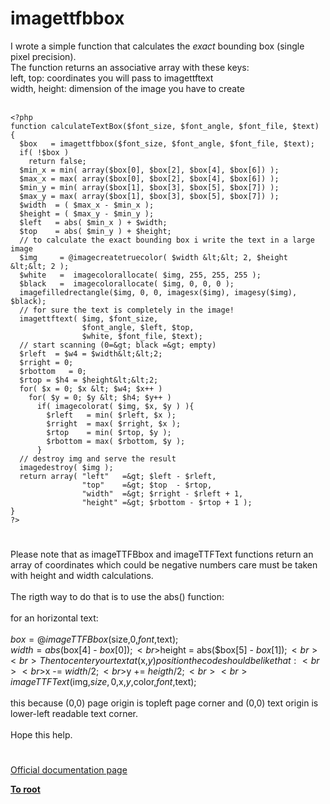 # imagettfbbox



I wrote a simple function that calculates the *exact* bounding box (single pixel precision).<br>The function returns an associative array with these keys:<br>left, top:  coordinates you will pass to imagettftext <br>width, height: dimension of the image you have to create<br><br>

```
<?php
function calculateTextBox($font_size, $font_angle, $font_file, $text) {
  $box   = imagettfbbox($font_size, $font_angle, $font_file, $text);
  if( !$box )
    return false;
  $min_x = min( array($box[0], $box[2], $box[4], $box[6]) );
  $max_x = max( array($box[0], $box[2], $box[4], $box[6]) );
  $min_y = min( array($box[1], $box[3], $box[5], $box[7]) );
  $max_y = max( array($box[1], $box[3], $box[5], $box[7]) );
  $width  = ( $max_x - $min_x );
  $height = ( $max_y - $min_y );
  $left   = abs( $min_x ) + $width;
  $top    = abs( $min_y ) + $height;
  // to calculate the exact bounding box i write the text in a large image
  $img     = @imagecreatetruecolor( $width &lt;&lt; 2, $height &lt;&lt; 2 );
  $white   =  imagecolorallocate( $img, 255, 255, 255 );
  $black   =  imagecolorallocate( $img, 0, 0, 0 );
  imagefilledrectangle($img, 0, 0, imagesx($img), imagesy($img), $black);
  // for sure the text is completely in the image!
  imagettftext( $img, $font_size,
                $font_angle, $left, $top,
                $white, $font_file, $text);
  // start scanning (0=&gt; black =&gt; empty)
  $rleft  = $w4 = $width&lt;&lt;2;
  $rright = 0;
  $rbottom   = 0;
  $rtop = $h4 = $height&lt;&lt;2;
  for( $x = 0; $x &lt; $w4; $x++ )
    for( $y = 0; $y &lt; $h4; $y++ )
      if( imagecolorat( $img, $x, $y ) ){
        $rleft   = min( $rleft, $x );
        $rright  = max( $rright, $x );
        $rtop    = min( $rtop, $y );
        $rbottom = max( $rbottom, $y );
      }
  // destroy img and serve the result
  imagedestroy( $img );
  return array( "left"   =&gt; $left - $rleft,
                "top"    =&gt; $top  - $rtop,
                "width"  =&gt; $rright - $rleft + 1,
                "height" =&gt; $rbottom - $rtop + 1 );
}
?>
```
  

#

Please note that as imageTTFBbox and imageTTFText functions return an array of coordinates which could be negative numbers care must be taken with height and width calculations.<br><br>The rigth way to do that is to use the abs() function:<br><br>for an horizontal text:<br><br>$box = @imageTTFBbox($size,0,$font,$text);<br>$width = abs($box[4] - $box[0]);<br>$height = abs($box[5] - $box[1]);<br><br>Then to center your text at ($x,$y) position the code should be like that:<br><br>$x -= $width/2;<br>$y += $heigth/2;<br><br>imageTTFText($img,$size,0,$x,$y,$color,$font,$text);<br><br>this because (0,0) page origin is topleft page corner and (0,0) text origin is lower-left readable text corner.<br><br>Hope this help.  

#

[Official documentation page](https://www.php.net/manual/en/function.imagettfbbox.php)

**[To root](/README.md)**